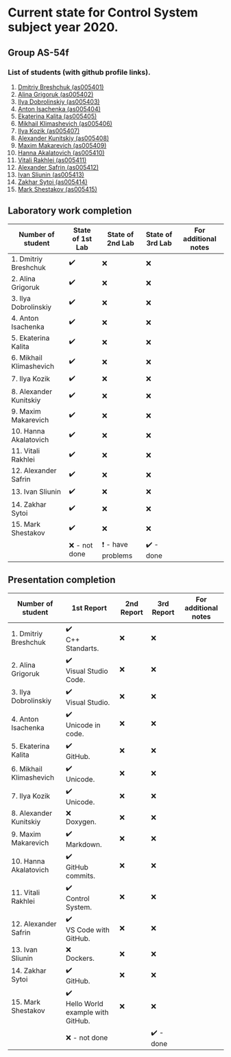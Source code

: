 # Current state for Control System subject year 2020.

## Group AS-54f

### List of students (with github profile links).

1. [Dmitriy Breshchuk (as005401)](https://github.com/as005401)
2. [Alina Grigoruk (as005402)](https://github.com/as005402)
3. [Ilya Dobrolinskiy (as005403)](https://github.com/as005403)
4. [Anton Isachenka (as005404)](https://github.com/as005404)
5. [Ekaterina Kalita (as005405)](https://github.com/as005405)
6. [Mikhail Klimashevich (as005406)](https://github.com/as005406)
7. [Ilya Kozik (as005407)](https://github.com/as005407)
8. [Alexander Kunitskiy (as005408)](https://github.com/as005408)
9. [Maxim Makarevich (as005409)](https://github.com/as005409)
10. [Hanna Akalatovich (as005410)](https://github.com/as005410)
11. [Vitali Rakhlei (as005411)](https://github.com/as005411)
12. [Alexander Safrin (as005412)](https://github.com/as005412)
13. [Ivan Sliunin (as005413)](https://github.com/as005413)
14. [Zakhar Sytoi (as005414)](https://github.com/as005414)
15. [Mark Shestakov (as005415)](https://github.com/as005415)

## Laboratory work completion 

| Number of student       | State of 1st Lab   | State of 2nd Lab                         | State of 3rd Lab          | For additional notes |
| ----------------------- | ------------------ | ---------------------------------------- | ------------------------- | -------------------- |
| 1. Dmitriy Breshchuk    | :heavy_check_mark: | :x:                                      | :x:                       |                      |
| 2. Alina Grigoruk       | :heavy_check_mark: | :x:                                      | :x:                       |                      |
| 3. Ilya Dobrolinskiy    | :heavy_check_mark: | :x:                                      | :x:                       |                      |
| 4. Anton Isachenka      | :heavy_check_mark: | :x:                                      | :x:                       |                      |
| 5. Ekaterina Kalita     | :heavy_check_mark: | :x:                                      | :x:                       |                      |
| 6. Mikhail Klimashevich | :heavy_check_mark: | :x:                                      | :x:                       |                      |
| 7. Ilya Kozik           | :heavy_check_mark: | :x:                                      | :x:                       |                      |
| 8. Alexander Kunitskiy  | :heavy_check_mark: | :x:                                      | :x:                       |                      |
| 9. Maxim Makarevich     | :heavy_check_mark: | :x:                                      | :x:                       |                      |
| 10. Hanna Akalatovich   | :heavy_check_mark: | :x:                                      | :x:                       |                      |
| 11. Vitali Rakhlei      | :heavy_check_mark: | :x:                                      | :x:                       |                      |
| 12. Alexander Safrin    | :heavy_check_mark: | :x:                                      | :x:                       |                      |
| 13. Ivan Sliunin        | :heavy_check_mark: | :x:                                      | :x:                       |                      |
| 14. Zakhar Sytoi        | :heavy_check_mark: | :x:                                      | :x:                       |                      |
| 15. Mark Shestakov      | :heavy_check_mark: | :x:                                      | :x:                       |                      |
|                         | :x: - not done​     | :heavy_exclamation_mark: - have problems​ | :heavy_check_mark: - done​ |                      |

## Presentation completion

| Number of student       | 1st Report                                               | 2nd Report | 3rd Report                | For additional notes |
| ----------------------- | -------------------------------------------------------- | ---------- | ------------------------- | -------------------- |
| 1. Dmitriy Breshchuk    | :heavy_check_mark:<br />C++ Standarts.                   | :x:        | :x:                       |                      |
| 2. Alina Grigoruk       | :heavy_check_mark:<br />Visual Studio Code.              | :x:        | :x:                       |                      |
| 3. Ilya Dobrolinskiy    | :heavy_check_mark:<br />Visual Studio.                   | :x:        | :x:                       |                      |
| 4. Anton Isachenka      | :heavy_check_mark:<br />Unicode in code.                 | :x:        | :x:                       |                      |
| 5. Ekaterina Kalita     | :heavy_check_mark:<br />GitHub.                          | :x:        | :x:                       |                      |
| 6. Mikhail Klimashevich | :heavy_check_mark:<br />Unicode.                         | :x:        | :x:                       |                      |
| 7. Ilya Kozik           | :heavy_check_mark:<br />Unicode.                         | :x:        | :x:                       |                      |
| 8. Alexander Kunitskiy  | :x:<br />Doxygen.                                        | :x:        | :x:                       |                      |
| 9. Maxim Makarevich     | :heavy_check_mark:<br />Markdown.                        | :x:        | :x:                       |                      |
| 10. Hanna Akalatovich   | :heavy_check_mark:<br />GitHub commits.                  | :x:        | :x:                       |                      |
| 11. Vitali Rakhlei      | :heavy_check_mark:<br />Control System.                  | :x:        | :x:                       |                      |
| 12. Alexander Safrin    | :heavy_check_mark:<br />VS Code with GitHub.             | :x:        | :x:                       |                      |
| 13. Ivan Sliunin        | :x:<br />Dockers.                                        | :x:        | :x:                       |                      |
| 14. Zakhar Sytoi        | :heavy_check_mark:<br />GitHub.                          | :x:        | :x:                       |                      |
| 15. Mark Shestakov      | :heavy_check_mark:<br />Hello World example with GitHub. | :x:        | :x:                       |                      |
|                         | :x: - not done​                                           |            | :heavy_check_mark: - done​ |                      |
